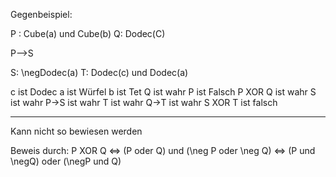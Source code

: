 Gegenbeispiel:

P : Cube(a) und Cube(b)
Q: Dodec(C)

P—>S

S: \negDodec(a)
T: Dodec(c) und Dodec(a)

c ist Dodec
a ist Würfel
b ist Tet
	Q ist wahr
	P ist Falsch
		P XOR Q ist wahr
	S ist wahr
	P->S ist wahr
	T ist wahr
	Q->T ist wahr
		S XOR T ist falsch


_______________________________

Kann nicht so bewiesen werden

Beweis durch:
P XOR Q <=> (P oder Q) und (\neg P oder \neg Q)
		<=> (P und \negQ) oder (\negP und Q)